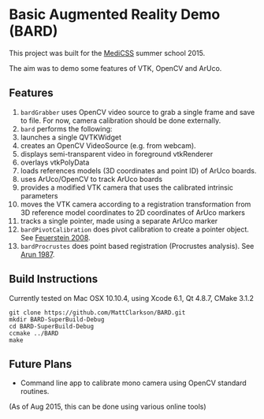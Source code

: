 Basic Augmented Reality Demo (BARD)
===================================

This project was built for the [MediCSS](http://www.medicss.cs.ucl.ac.uk/) summer school 2015.

The aim was to demo some features of VTK, OpenCV and ArUco.

Features
--------

 1. `bardGrabber` uses OpenCV video source to grab a single frame and save to file. For now, camera calibration should be done externally. 
 1. `bard` performs the following:
   1. launches a single QVTKWidget
   1. creates an OpenCV VideoSource (e.g. from webcam).
   1. displays semi-transparent video in foreground vtkRenderer
   1. overlays vtkPolyData
   1. loads references models (3D coordinates and point ID) of ArUco boards.
   1. uses ArUco/OpenCV to track ArUco boards
   1. provides a modified VTK camera that uses the calibrated intrinsic parameters
   1. moves the VTK camera according to a registration transformation from 3D reference model coordinates to 2D coordinates of ArUco markers
   1. tracks a single pointer, made using a separate ArUco marker
 1. `bardPivotCalibration` does pivot calibration to create a pointer object. See [Feuerstein 2008](http://dx.doi.org/10.1109/TMI.2007.907327).
 1. `bardProcrustes` does point based registration (Procrustes analysis). See [Arun 1987](http://dx.doi.org/10.1109/TPAMI.1987.4767965).

Build Instructions
------------------

Currently tested on Mac OSX 10.10.4, using Xcode 6.1, Qt 4.8.7, CMake 3.1.2

```
git clone https://github.com/MattClarkson/BARD.git
mkdir BARD-SuperBuild-Debug
cd BARD-SuperBuild-Debug
ccmake ../BARD
make
```

Future Plans
------------

 * Command line app to calibrate mono camera using OpenCV standard routines.

(As of Aug 2015, this can be done using various online tools)

